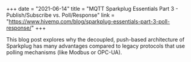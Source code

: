 +++
date = "2021-06-14"
title = "MQTT Sparkplug Essentials Part 3 - Publish/Subscribe vs. Poll/Response"
link = "https://www.hivemq.com/blog/sparkplug-essentials-part-3-poll-response/"
+++

This blog post explores why the decoupled, push-based architecture of Sparkplug has many advantages compared to legacy protocols that use polling mechanisms (like Modbus or OPC-UA).
